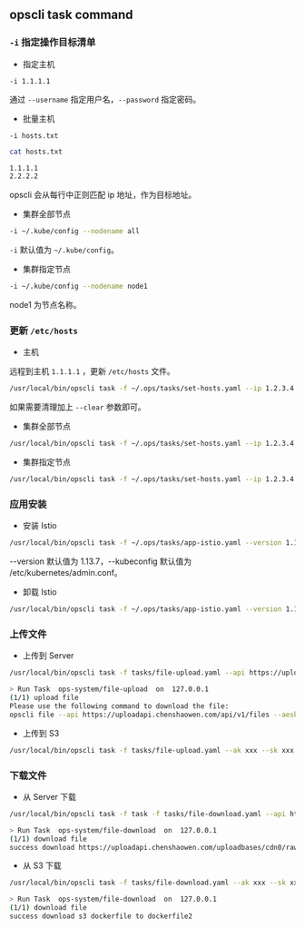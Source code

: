 ## opscli task command

### `-i` 指定操作目标清单

- 指定主机

`-i 1.1.1.1`

通过 `--username` 指定用户名，`--password` 指定密码。

- 批量主机

`-i hosts.txt`

```bash
cat hosts.txt

1.1.1.1
2.2.2.2
```

opscli 会从每行中正则匹配 ip 地址，作为目标地址。

- 集群全部节点

```bash
-i ~/.kube/config --nodename all
```

`-i` 默认值为 `~/.kube/config`。

- 集群指定节点

```bash
-i ~/.kube/config --nodename node1
```

node1 为节点名称。

### 更新 `/etc/hosts`

- 主机

远程到主机 `1.1.1.1` ，更新 `/etc/hosts` 文件。

```bash
/usr/local/bin/opscli task -f ~/.ops/tasks/set-hosts.yaml --ip 1.2.3.4 --domain test.com --i 1.1.1.1 --port 2222 --username root
```

如果需要清理加上 `--clear` 参数即可。

- 集群全部节点

```bash
/usr/local/bin/opscli task -f ~/.ops/tasks/set-hosts.yaml --ip 1.2.3.4 --domain test.com --i ~/.kube/config --nodename all
```

- 集群指定节点

```bash
/usr/local/bin/opscli task -f ~/.ops/tasks/set-hosts.yaml --ip 1.2.3.4 --domain test.com --i ~/.kube/config --nodename node1
```

### 应用安装

- 安装 Istio

```bash
/usr/local/bin/opscli task -f ~/.ops/tasks/app-istio.yaml --version 1.13.7 --kubeconfig /etc/kubernetes/admin.conf
```

--version 默认值为 1.13.7，--kubeconfig 默认值为 /etc/kubernetes/admin.conf。

- 卸载 Istio

```bash
/usr/local/bin/opscli task -f ~/.ops/tasks/app-istio.yaml --version 1.13.7 --kubeconfig /etc/kubernetes/admin.conf --action delete
```

### 上传文件

- 上传到 Server

```bash
/usr/local/bin/opscli task -f tasks/file-upload.yaml --api https://uploadapi.chenshaowen.com/api/v1/files --localfile dockerfile

> Run Task  ops-system/file-upload  on  127.0.0.1
(1/1) upload file
Please use the following command to download the file: 
opscli file --api https://uploadapi.chenshaowen.com/api/v1/files --aeskey a9f891afe71fda777b05a7063068360a914e83848d7da46d7513aee86c053f6c --direction download --remotefile https://uploadapi.chenshaowen.com/uploadbases/cdn0/raw/1721615659-dockerfile.aes
```

- 上传到 S3

```bash
/usr/local/bin/opscli task -f tasks/file-upload.yaml --ak xxx --sk xxx --region beijing --endpoint ks3-cn-beijing.ksyun.com --bucket xxx --localfile dockerfile --remotefile s3://dockerfile
```

### 下载文件

- 从 Server 下载

```bash
/usr/local/bin/opscli task -f task -f tasks/file-download.yaml --api https://uploadapi.chenshaowen.com/api/v1/files --aeskey a9f891afe71fda777b05a7063068360a914e83848d7da46d7513aee86c053f6c --remotefile https://uploadapi.chenshaowen.com/uploadbases/cdn0/raw/1721615659-dockerfile.aes --localfile dockerfile1

> Run Task  ops-system/file-download  on  127.0.0.1
(1/1) download file
success download https://uploadapi.chenshaowen.com/uploadbases/cdn0/raw/1721615659-dockerfile.aes to dockerfile1
```

- 从 S3 下载

```bash
/usr/local/bin/opscli task -f tasks/file-download.yaml --ak xxx --sk xxx  --region beijing --endpoint ks3-cn-beijing.ksyun.com --bucket xxx --localfile dockerfile2 --remotefile s3://dockerfile

> Run Task  ops-system/file-download  on  127.0.0.1
(1/1) download file
success download s3 dockerfile to dockerfile2
```
